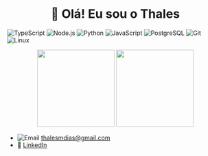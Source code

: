 <h1 align="center">👋 Olá! Eu sou o Thales</h1>


![TypeScript](https://img.shields.io/badge/-TypeScript-05122A?style=flat&logo=typescript)
![Node.js](https://img.shields.io/badge/-Node.js-05122A?style=flat&logo=node.js)
![Python](https://img.shields.io/badge/-Python-05122A?style=flat&logo=python)
![JavaScript](https://img.shields.io/badge/-JavaScript-05122A?style=flat&logo=javascript)
![PostgreSQL](https://img.shields.io/badge/-PostgreSQL-05122A?style=flat&logo=postgresql)
![Git](https://img.shields.io/badge/-Git-05122A?style=flat&logo=git)
![Linux](https://img.shields.io/badge/-Linux-05122A?style=flat&logo=linux)



<p align="center">
  <img height="180em" src="https://github-readme-stats.vercel.app/api?username=thaleesdias&show_icons=true&theme=tokyonight" />
  <img height="180em" src="https://github-readme-stats.vercel.app/api/top-langs/?username=thaleesdias&layout=compact&theme=tokyonight" />
</p>


- ![Email](https://img.shields.io/badge/-Email-05122A?style=flat&logo=gmail) [thalesmdias@gmail.com](mailto:thalesmdias@gmail.com)
- 💼 [LinkedIn](https://linkedin.com/in/thales-dias)
